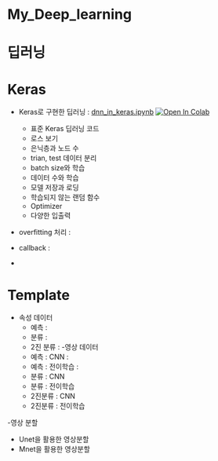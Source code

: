 # My_Deep_learning

# 딥러닝

# Keras 

- Keras로 구현한 딥러닝 : [dnn_in_keras.ipynb](../My_Deep_learning/Dnn_in_keras.ipynb) [![Open In Colab](https://colab.research.google.com/assets/colab-badge.svg)](https://colab.research.google.com/github/Philocreation/My_Deep_learning/blob/main/Dnn_in_keras.ipynb)
  - 표준 Keras 딥러닝 코드
  - 로스 보기
  - 은닉층과 노드 수
  - trian, test 데이터 분리
  - batch size와 학습
  - 데이터 수와 학습
  - 모델 저장과 로딩
  - 학습되지 않는 랜덤 함수
  - Optimizer
  - 다양한 입출력

- overfitting 처리 :
- callback :
- 
# Template 

- 속성 데이터 
  - 예측 : 
  - 분류 : 
  - 2진 분류 : 
-영상 데이터 
  - 예측 : CNN :
  - 예측 : 전이학습 :
  - 분류 : CNN
  - 분류 : 전이학습 
  - 2진분류 : CNN
  - 2진분류 : 전이학습 

-영상 분할 
  - Unet을 활용한 영상분할 
  - Mnet을 활용한 영상분할 
